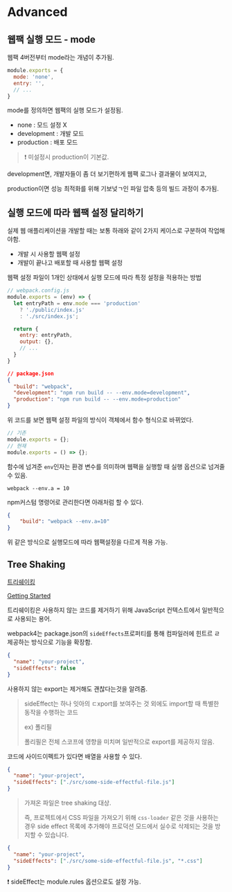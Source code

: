 # Advanced

## 웹팩 실행 모드 - mode

웹팩 4버전부터 mode라는 개념이 추가됨.

```js
module.exports = {
  mode: 'none',
  entry: '',
  // ...
}
```

mode를 정의하면 웹팩의 실행 모드가 설정됨.

* none : 모드 설정 X
* development : 개발 모드
* production : 배포 모드

> ❗ 미설정시 production이 기본값.

development면, 개발자들이 좀 더 보기편하게 웹팩 로그나 결과물이 보여지고,

production이면 성능 최적화를 위해 기보넞ㄱ인 파일 압축 등의 빌드 과정이 추가됨.



## 실행 모드에 따라 웹팩 설정 달리하기

실제 웹 애플리케이션을 개발할 때는 보통 하래와 같이 2가지 케이스로 구분하여 작업해야함.

* 개발 시 사용할 웹팩 설정
* 개발이 끝나고 배포할 때 사용할 웹팩 설정

웹팩 설정 파일이 1개인 상태에서 실행 모드에 따라 특정 설정을 적용하는 방법

```js
// webpack.config.js
module.exports = (env) => {
  let entryPath = env.mode === 'production'
    ? './public/index.js'
    : './src/index.js';

  return {
    entry: entryPath,
    output: {},
    // ...
  }
}
```

```json
// package.json
{
  "build": "webpack",
  "development": "npm run build -- --env.mode=development",
  "production": "npm run build -- --env.mode=production"
}
```

위 코드를 보면 웹팩 설정 파일의 방식이 객체에서 함수 형식으로 바뀌었다.

```js
// 기존
module.exports = {};
// 현재
module.exports = () => {};
```



함수에 넘겨준 `env`인자는 환경 변수를 의미하며 웹팩을 실행할 때 실행 옵션으로 넘겨줄 수 있음.

```shell
webpack --env.a = 10
```

npm커스텀 명령어로 관리한다면 아래처럼 할 수 있다.

```json
{
	"build": "webpack --env.a=10"
}
```

위 같은 방식으로 실행모드에 따라 웹팩설정을 다르게 적용 가능.



## Tree Shaking

[트리쉐이킹](https://webpack.kr/guides/tree-shaking/)

[Getting Started](https://webpack.kr/guides/getting-started)

트리쉐이킹은 사용하지 않는 코드를 제거하기 위해 JavaScript 컨텍스트에서 일반적으로 사용되는 용어.

webpack4는 package.json의 `sideEffects`프로퍼티를 통해 컴파일러에 힌트르 ㄹ제공하는 방식으로 기능을 확장함.

```json
{
  "name": "your-project",
  "sideEffects": false
}
```

사용하지 않는 export는 제거해도 괜찮다는것을 알려줌.

> sideEffect는 하나 잇아의 ㄷxport를 보여주는 것 외에도 import할 때 특별한 동작을 수행하는 코드
>
> ex) 폴리필
>
> 폴리필은 전체 스코프에 영향을 미치며 일반적으로 export를 제공하지 않음.



코드에 사이드이펙트가 있다면 배열을 사용할 수 있다.

```json
{
  "name": "your-project",
  "sideEffects": ["./src/some-side-effectful-file.js"]
}
```

> 가져온 파일은 tree shaking 대상.
>
> 즉, 프로젝트에서 CSS 파일을 가져오기 위해 `css-loader` 같은 것을 사용하는 경우 side effect 목록에 추가해야 프로덕션 모드에서 실수로 삭제되는 것을 방지할 수 있습니다.

```json
{
  "name": "your-project",
  "sideEffects": ["./src/some-side-effectful-file.js", "*.css"]
}
```



❗ sideEffect는 module.rules 옵션으로도 설정 가능.